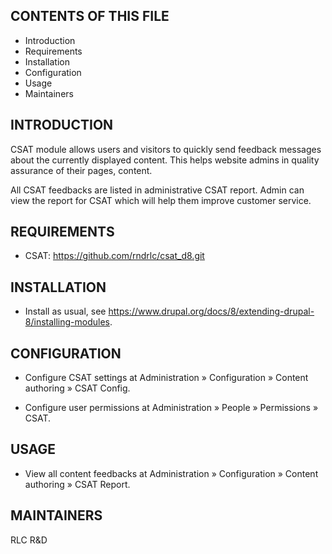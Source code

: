 
CONTENTS OF THIS FILE
----------------------

 * Introduction
 * Requirements
 * Installation
 * Configuration
 * Usage
 * Maintainers


INTRODUCTION
-------------

CSAT module allows users and visitors to quickly send feedback
messages about the currently displayed content. This helps website admins
in quality assurance of their pages, content.

All CSAT feedbacks are listed in administrative CSAT report. 
Admin can view the report for CSAT which will help them improve customer service.


REQUIREMENTS
-------------
- CSAT: https://github.com/rndrlc/csat_d8.git


INSTALLATION
-------------

- Install as usual,
see https://www.drupal.org/docs/8/extending-drupal-8/installing-modules.


CONFIGURATION
--------------

- Configure CSAT settings at Administration » Configuration » 
  Content authoring » CSAT Config.

- Configure user permissions at Administration » People » Permissions »
  CSAT.


USAGE
------

- View all content feedbacks at  Administration » Configuration » 
  Content authoring » CSAT Report.


MAINTAINERS
------------
RLC R&D
